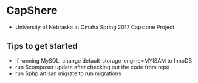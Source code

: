 # CapShere
- University of Nebraska at Omaha Spring 2017 Capstone Project

## Tips to get started
- If running MySQL, change default-storage-engine=MYISAM to InnoDB
- run $composer update after checking out the code from repo
- run $php artisan migrate to run migrations